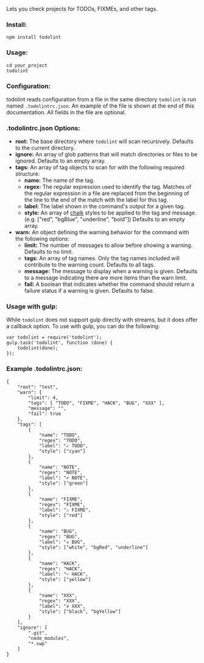Lets you check projects for TODOs, FIXMEs, and other tags.

### Install:
```
npm install todolint
```

### Usage:
```
cd your_project
todolint
```

### Configuration:
todolint reads configuration from a file in the same directory `todolint` is run named `.todolintrc.json`. An example of the file is shown at the end of this documentation. All fields in the file are optional.

### .todolintrc.json Options:
* **root:** The base directory where `todolint` will scan recursively. Defaults to the current directory.
* **ignore:** An array of glob patterns that will match directories or files to be ignored. Defaults to an empty array.
* **tags:** An array of tag objects to scan for with the following required structure:
    * **name:** The name of the tag.
    * **regex:** The regular expression used to identify the tag. Matches of the regular expression in a file are replaced from the beginning of the line to the end of the match with the label for this tag.
    * **label:** The label shown in the command's output for a given tag.
    * **style:** An array of [chalk](https://www.npmjs.com/package/chalk) styles to be applied to the tag and message. (e.g. ["red", "bgBlue", "underline", "bold"])
    Defaults to an empty array.
* **warn:** An object defining the warning behavior for the command with the following options:
    * **limit:** The number of messages to allow before showing a warning. Defaults to no limit.
    * **tags:** An array of tag names. Only the tag names included will contribute to the warning count. Defaults to all tags.
    * **message:** The message to display when a warning is given. Defaults to a message indicating there are more items than the warn limit.
    * **fail:** A boolean that indicates whether the command should return a failure status if a warning is given. Defaults to false.

### Usage with gulp:
While `todolint` does not support gulp directly with streams, but it does offer a callback option. To use with gulp, you can do the following:

```
var todolint = require('todolint');
gulp.task('todolint', function (done) {
    todolint(done);
});
```

### Example .todolintrc.json:
```
{
    "root": "test",
    "warn": {
        "limit": 4,
        "tags": [ "TODO", "FIXME", "HACK", "BUG", "XXX" ],
        "message": "",
        "fail": true
    },
    "tags": [
        {
            "name": "TODO",
            "regex": "TODO",
            "label": "✓ TODO",
            "style": ["cyan"]
        },
        {
            "name": "NOTE",
            "regex": "NOTE",
            "label": "✐ NOTE",
            "style": ["green"]
        },
        {
            "name": "FIXME",
            "regex": "FIXME",
            "label": "⚠ FIXME",
            "style": ["red"]
        },
        {
            "name": "BUG",
            "regex": "BUG",
            "label": "☠ BUG",
            "style": ["white", "bgRed", "underline"]
        },
        {
            "name": "HACK",
            "regex": "HACK",
            "label": "✄ HACK",
            "style": ["yellow"]
        },
        {
            "name": "XXX",
            "regex": "XXX",
            "label": "✗ XXX",
            "style": ["black", "bgYellow"]
        }
    ],
    "ignore": [
        ".git",
        "node_modules",
        "*.swp"
    ]
}
```
